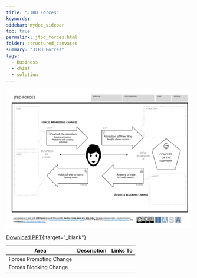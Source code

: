 ```yaml
---
title: "JTBD Forces"
keywords: 
sidebar: mydoc_sidebar
toc: true
permalink: jtbd_forces.html
folder: structured_canvases
summary: "JTBD Forces"
tags: 
  - business
  - chief
  - solution
---
```


![image001](media/jtbd_forces001.svg)

[Download PPT](media/ppt/jtbd_forces.ppt){:target="_blank"}

| Area                    | Description | Links To |
| ----------------------- | ----------- | -------- |
| Forces Promoting Change |             |          |
| Forces Blocking Change  |             |          |